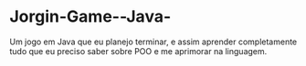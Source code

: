 # Jorgin-Game--Java-
Um jogo em Java que eu planejo terminar, e assim aprender completamente tudo que eu preciso saber sobre POO e me aprimorar na linguagem.
